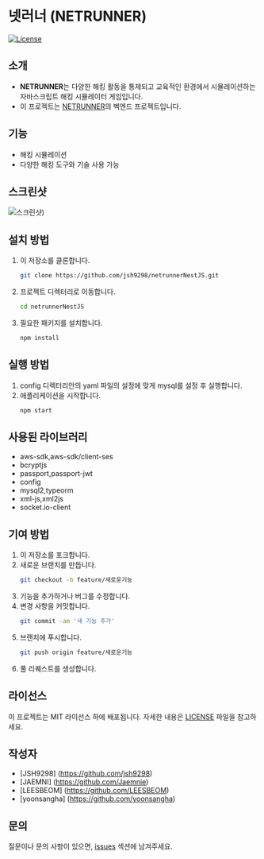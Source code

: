 # 넷러너 (NETRUNNER)

[![License](https://img.shields.io/badge/license-MIT-blue.svg)](LICENSE)

## 소개
- **NETRUNNER**는 다양한 해킹 활동을 통제되고 교육적인 환경에서 시뮬레이션하는 자바스크립트 해킹 시뮬레이터 게임입니다.
- 이 프로젝트는 [NETRUNNER](https://github.com/Jaemnie/NETRUNNER)의 벡엔드 프로젝트입니다.

## 기능
- 해킹 시뮬레이션
- 다양한 해킹 도구와 기술 사용 가능

## 스크린샷
![스크린샷](https://i.imgur.com/tlv0pTY.png))

## 설치 방법
1. 이 저장소를 클론합니다.
    ```bash
    git clone https://github.com/jsh9298/netrunnerNestJS.git
    ```
2. 프로젝트 디렉터리로 이동합니다.
    ```bash
    cd netrunnerNestJS
    ```
3. 필요한 패키지를 설치합니다.
    ```bash
    npm install
    ```

## 실행 방법
1. config 디렉터리안의 yaml 파일의 설정에 맞게 mysql를 설정 후 실행합니다.
2. 애플리케이션을 시작합니다.
    ```bash
    npm start
    ```

## 사용된 라이브러리
- aws-sdk,aws-sdk/client-ses
- bcryptjs
- passport,passport-jwt
- config
- mysql2,typeorm
- xml-js,xml2js
- socket.io-client

## 기여 방법
1. 이 저장소를 포크합니다.
2. 새로운 브랜치를 만듭니다.
    ```bash
    git checkout -b feature/새로운기능
    ```
3. 기능을 추가하거나 버그를 수정합니다.
4. 변경 사항을 커밋합니다.
    ```bash
    git commit -am '새 기능 추가'
    ```
5. 브랜치에 푸시합니다.
    ```bash
    git push origin feature/새로운기능
    ```
6. 풀 리퀘스트를 생성합니다.

## 라이선스
이 프로젝트는 MIT 라이선스 하에 배포됩니다. 자세한 내용은 [LICENSE](LICENSE) 파일을 참고하세요.

## 작성자
- [JSH9298] (https://github.com/jsh9298)
- [JAEMNI] (https://github.com/Jaemnie)
- [LEESBEOM] (https://github.com/LEESBEOM)
- [yoonsangha] (https://github.com/yoonsangha)

## 문의
질문이나 문의 사항이 있으면, [issues](https://github.com/jsh9298/netrunnerNestJS/issues) 섹션에 남겨주세요.
